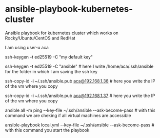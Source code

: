 # ansible-playbook-kubernetes-cluster



Ansible playbook for kubernetes cluster which works on Rocky/Ubuntu/CentOS and RedHat

I am using user-u aca

ssh-keygen -t ed25519 -C "my default key" 

ssh-keygen -t ed25519 -C "ansible"   # here I write /home/aca/.ssh/ansible for the folder in which I am saving the ssh key

ssh-copy-id -i ~/.ssh/ansible.pub aca@192.168.1.38    # here you write the IP of the vm where you copy 

ssh-copy-id -i ~/.ssh/ansible.pub aca@192.168.1.37    # here you write the IP of the vm where you copy


ansible all -m ping --key-file ~/.ssh/ansible --ask-become-pass  # with this command we are cheking if all virtual machines are accessible

ansible-playbook local.yml --key-file ~/.ssh/ansible --ask-become-pass  # with this command you start the playbook
